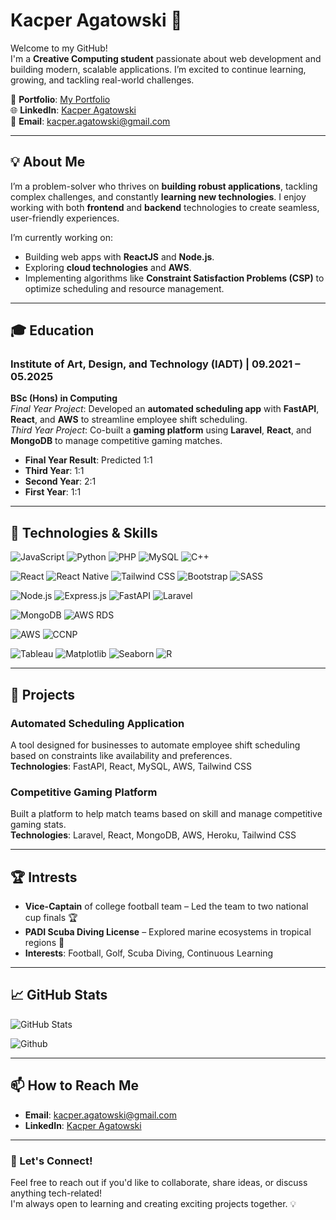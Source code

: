 # Kacper Agatowski 👋

Welcome to my GitHub!  
I'm a **Creative Computing student** passionate about web development and building modern, scalable applications. I’m excited to continue learning, growing, and tackling real-world challenges.

🔗 **Portfolio**: [My Portfolio](https://portfolio-react-92097.web.app/)  
🌐 **LinkedIn**: [Kacper Agatowski](https://www.linkedin.com/in/kacper-agatowski-342607274/)  
📧 **Email**: kacper.agatowski@gmail.com

---

## 💡 About Me
I’m a problem-solver who thrives on **building robust applications**, tackling complex challenges, and constantly **learning new technologies**. I enjoy working with both **frontend** and **backend** technologies to create seamless, user-friendly experiences.

I’m currently working on:
- Building web apps with **ReactJS** and **Node.js**.
- Exploring **cloud technologies** and **AWS**.
- Implementing algorithms like **Constraint Satisfaction Problems (CSP)** to optimize scheduling and resource management.

---

## 🎓 Education

### **Institute of Art, Design, and Technology (IADT)** | **09.2021 – 05.2025**
**BSc (Hons) in Computing**  
*Final Year Project*: Developed an **automated scheduling app** with **FastAPI**, **React**, and **AWS** to streamline employee shift scheduling.  
*Third Year Project*: Co-built a **gaming platform** using **Laravel**, **React**, and **MongoDB** to manage competitive gaming matches.

- **Final Year Result**: Predicted 1:1  
- **Third Year**: 1:1  
- **Second Year**: 2:1  
- **First Year**: 1:1

---

## 🚀 Technologies & Skills

<!-- Programming Languages -->
![JavaScript](https://img.shields.io/badge/-JavaScript-F7DF1E?style=flat&logo=javascript&logoColor=black) 
![Python](https://img.shields.io/badge/-Python-3776AB?style=flat&logo=python&logoColor=white) 
![PHP](https://img.shields.io/badge/-PHP-777BB4?style=flat&logo=php&logoColor=white) 
![MySQL](https://img.shields.io/badge/-MySQL-4479A1?style=flat&logo=mysql&logoColor=white) 
![C++](https://img.shields.io/badge/-C++-00599C?style=flat&logo=cplusplus&logoColor=white)

<!-- Web Development -->
![React](https://img.shields.io/badge/-React-61DAFB?style=flat&logo=react&logoColor=black)
![React Native](https://img.shields.io/badge/-React_Native-61DAFB?style=flat&logo=react&logoColor=black)
![Tailwind CSS](https://img.shields.io/badge/-Tailwind_CSS-06B6D4?style=flat&logo=tailwindcss&logoColor=white)
![Bootstrap](https://img.shields.io/badge/-Bootstrap-563D7C?style=flat&logo=bootstrap&logoColor=white)
![SASS](https://img.shields.io/badge/-SASS-CC6699?style=flat&logo=sass&logoColor=white)

<!-- Backend -->
![Node.js](https://img.shields.io/badge/-Node.js-339933?style=flat&logo=node.js&logoColor=white)
![Express.js](https://img.shields.io/badge/-Express.js-000000?style=flat&logo=express&logoColor=white)
![FastAPI](https://img.shields.io/badge/-FastAPI-009688?style=flat&logo=fastapi&logoColor=white)
![Laravel](https://img.shields.io/badge/-Laravel-EF4135?style=flat&logo=laravel&logoColor=white)

<!-- Databases -->
![MongoDB](https://img.shields.io/badge/-MongoDB-47A248?style=flat&logo=mongodb&logoColor=white)
![AWS RDS](https://img.shields.io/badge/-AWS_RDS-232F3E?style=flat&logo=amazonaws&logoColor=white)

<!-- Cloud & Networking -->
![AWS](https://img.shields.io/badge/-AWS-232F3E?style=flat&logo=amazonaws&logoColor=white)
![CCNP](https://img.shields.io/badge/-CCNP-1D8A9E?style=flat&logo=cisco&logoColor=white)

<!-- Data Visualization -->
![Tableau](https://img.shields.io/badge/-Tableau-E97627?style=flat&logo=tableau&logoColor=white)
![Matplotlib](https://img.shields.io/badge/-Matplotlib-11557C?style=flat&logo=matplotlib&logoColor=white)
![Seaborn](https://img.shields.io/badge/-Seaborn-0086B3?style=flat&logo=seaborn&logoColor=white)
![R](https://img.shields.io/badge/-R-276DC3?style=flat&logo=r&logoColor=white)


---

## 🌟 Projects

### **Automated Scheduling Application**  
A tool designed for businesses to automate employee shift scheduling based on constraints like availability and preferences.  
**Technologies**: FastAPI, React, MySQL, AWS, Tailwind CSS

### **Competitive Gaming Platform**  
Built a platform to help match teams based on skill and manage competitive gaming stats.  
**Technologies**: Laravel, React, MongoDB, AWS, Heroku, Tailwind CSS

---

## 🏆 Intrests

- **Vice-Captain** of college football team – Led the team to two national cup finals 🏆  
- **PADI Scuba Diving License** – Explored marine ecosystems in tropical regions 🌊  
- **Interests**: Football, Golf, Scuba Diving, Continuous Learning

---

## 📈 GitHub Stats

![GitHub Stats](https://github-readme-stats.vercel.app/api?username=KacperA02&show_icons=true&theme=radical&hide_title=true&count_private=true)

![Github](https://img.shields.io/github/followers/KacperA02?label=Follow&style=social)

---

## 📫 How to Reach Me

- **Email**: kacper.agatowski@gmail.com  
- **LinkedIn**: [Kacper Agatowski](https://www.linkedin.com/in/kacper-agatowski-342607274/)  
---

### 📢 Let's Connect!
Feel free to reach out if you'd like to collaborate, share ideas, or discuss anything tech-related!  
I'm always open to learning and creating exciting projects together. 💡
